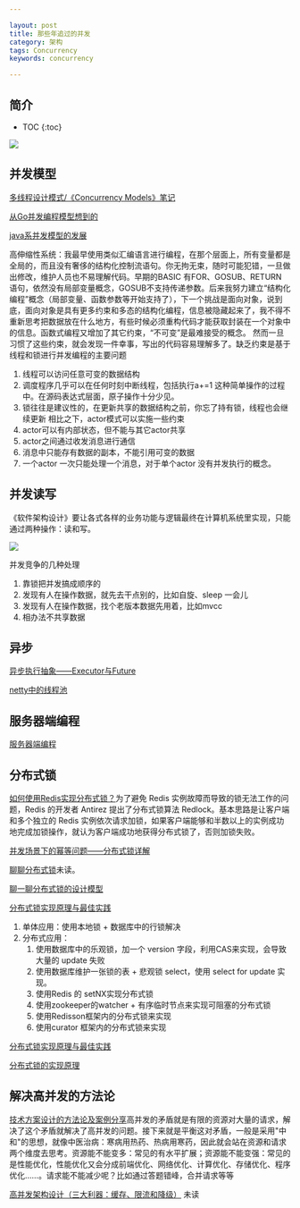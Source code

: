 ```yaml
---

layout: post
title: 那些年追过的并发
category: 架构
tags: Concurrency
keywords: concurrency

---
```


## 简介

* TOC
{:toc}

![](/public/upload/architecture/concurrency.png)

## 并发模型

[多线程设计模式/《Concurrency Models》笔记](http://qiankunli.github.io/2015/06/19/Threads_Pattern.html)

[从Go并发编程模型想到的](http://qiankunli.github.io/2017/02/04/go_concurrence.html)

[java系并发模型的发展](http://qiankunli.github.io/2017/09/05/akka.html)

高伸缩性系统：我最早使用类似汇编语言进行编程，在那个层面上，所有变量都是全局的，而且没有奢侈的结构化控制流语句。你无拘无束，随时可能犯错，一旦做出修改，维护人员也不易理解代码。早期的BASIC 有FOR、GOSUB、RETURN 语句，依然没有局部变量概念，GOSUB不支持传递参数。后来我努力建立“结构化编程”概念（局部变量、函数参数等开始支持了），下一个挑战是面向对象，说到底，面向对象是具有更多约束和多态的结构化编程，信息被隐藏起来了，我不得不重新思考把数据放在什么地方，有些时候必须重构代码才能获取封装在一个对象中的信息。函数式编程又增加了其它约束，“不可变”是最难接受的概念。 然而一旦习惯了这些约束，就会发现一件幸事，写出的代码容易理解多了。缺乏约束是基于线程和锁进行并发编程的主要问题
1. 线程可以访问任意可变的数据结构
2. 调度程序几乎可以在任何时刻中断线程，包括执行a+=1 这种简单操作的过程中。在源码表达式层面，原子操作十分少见。 
3. 锁往往是建议性的，在更新共享的数据结构之前，你忘了持有锁，线程也会继续更新
相比之下，actor模式可以实施一些约束
1. actor可以有内部状态，但不能与其它actor共享
2. actor之间通过收发消息进行通信
3. 消息中只能存有数据的副本，不能引用可变的数据
4. 一个actor 一次只能处理一个消息，对于单个actor 没有并发执行的概念。

## 并发读写

《软件架构设计》要让各式各样的业务功能与逻辑最终在计算机系统里实现，只能通过两种操作：读和写。

![](/public/upload/architecture/high_concurrency.png)

并发竞争的几种处理

1. 靠锁把并发搞成顺序的
1. 发现有人在操作数据，就先去干点别的，比如自旋、sleep 一会儿
2. 发现有人在操作数据，找个老版本数据先用着，比如mvcc
2. 相办法不共享数据

## 异步

[异步执行抽象——Executor与Future](http://qiankunli.github.io/2016/07/08/executor_future.html)

[netty中的线程池](http://qiankunli.github.io/2019/06/28/netty_executor.html)

## 服务器端编程

[服务器端编程](http://qiankunli.github.io/2019/04/27/server_side_development.html)

## 分布式锁

[如何使用Redis实现分布式锁？](https://time.geekbang.org/column/article/301092)为了避免 Redis 实例故障而导致的锁无法工作的问题，Redis 的开发者 Antirez 提出了分布式锁算法 Redlock。基本思路是让客户端和多个独立的 Redis 实例依次请求加锁，如果客户端能够和半数以上的实例成功地完成加锁操作，就认为客户端成功地获得分布式锁了，否则加锁失败。

[并发场景下的幂等问题——分布式锁详解](https://mp.weixin.qq.com/s/uupgv50JN7AGWp2VjsCRuQ)

[聊聊分布式锁](https://mp.weixin.qq.com/s/-N4x6EkxwAYDGdJhwvmZLw)未读。

[聊一聊分布式锁的设计模型](https://mp.weixin.qq.com/s/uA26VVmYMTfs-dWcLOY04w)

[分布式锁实现原理与最佳实践](https://mp.weixin.qq.com/s/hvTx6_WSZ82ok3na7L1IiA)
1. 单体应用：使用本地锁 + 数据库中的行锁解决
2. 分布式应用：
    1. 使用数据库中的乐观锁，加一个 version 字段，利用CAS来实现，会导致大量的 update 失败
    2. 使用数据库维护一张锁的表 + 悲观锁 select，使用 select for update 实现。 
    3. 使用Redis 的 setNX实现分布式锁
    4. 使用zookeeper的watcher + 有序临时节点来实现可阻塞的分布式锁
    5. 使用Redisson框架内的分布式锁来实现
    6. 使用curator 框架内的分布式锁来实现

[分布式锁实现原理与最佳实践](https://mp.weixin.qq.com/s/JzCHpIOiFVmBoAko58ZuGw)

[分布式锁的实现原理](https://mp.weixin.qq.com/s/7wL07VWiVcz0nnD6HKRK2Q)

## 解决高并发的方法论

[技术方案设计的方法论及案例分享](https://mp.weixin.qq.com/s/Q94f0Y-lAWjuBrHdNFFIVQ)高并发的矛盾就是有限的资源对大量的请求，解决了这个矛盾就解决了高并发的问题。接下来就是平衡这对矛盾，一般是采用"中和"的思想，就像中医治病：寒病用热药、热病用寒药，因此就会站在资源和请求两个维度去思考。资源能不能变多：常见的有水平扩展；资源能不能变强：常见的是性能优化，性能优化又会分成前端优化、网络优化、计算优化、存储优化、程序优化……。请求能不能减少呢？比如通过答题错峰，合并请求等等

[高并发架构设计（三大利器：缓存、限流和降级）](https://mp.weixin.qq.com/s/1mBorW_B2xvJ_8FjE_JrCw) 未读